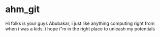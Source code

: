 # ahm_git
Hi folks
is your guys Abubakar, i just like anything computing right from when i was a kids.
i hope i"m in the right place to unleash my potentials
